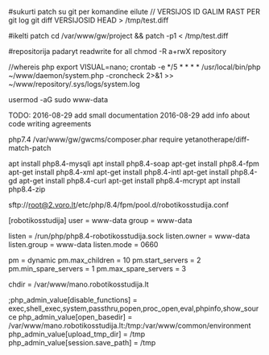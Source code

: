 

#sukurti patch su git per komandine eilute // VERSIJOS ID GALIM RAST PER git log
git diff VERSIJOSID HEAD > /tmp/test.diff

#ikelti patch
cd /var/www/gw/project && patch  -p1 < /tmp/test.diff

#repositorija padaryt readwrite for all
chmod -R a+rwX repository

//whereis php
export VISUAL=nano; crontab -e
*/5 * * * * /usr/local/bin/php ~/www/daemon/system.php -croncheck 2>&1 >> ~/www/repository/.sys/logs/system.log


usermod -aG sudo www-data

TODO:
 2016-08-29 add small documentation
 2016-08-29 add info about code writing agreements



php7.4 /var/www/gw/gwcms/composer.phar require yetanotherape/diff-match-patch



apt install php8.4-mysqli
apt install php8.4-soap
apt-get install php8.4-fpm
apt-get install php8.4-xml
apt-get install php8.4-intl
apt-get install php8.4-gd
apt-get install php8.4-curl
apt-get install php8.4-mcrypt
apt install php8.4-zip



sftp://root@2.voro.lt/etc/php/8.4/fpm/pool.d/robotikosstudija.conf

[robotikosstudija]
user = www-data
group = www-data

listen = /run/php/php8.4-robotikosstudija.sock
listen.owner = www-data
listen.group = www-data
listen.mode = 0660

pm = dynamic
pm.max_children = 10
pm.start_servers = 2
pm.min_spare_servers = 1
pm.max_spare_servers = 3

chdir = /var/www/mano.robotikosstudija.lt

;php_admin_value[disable_functions] = exec,shell_exec,system,passthru,popen,proc_open,eval,phpinfo,show_source
php_admin_value[open_basedir] = /var/www/mano.robotikosstudija.lt:/tmp:/var/www/common/environment
php_admin_value[upload_tmp_dir] = /tmp
php_admin_value[session.save_path] = /tmp
